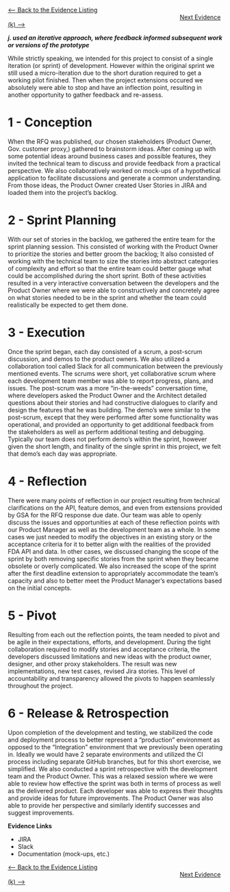 [<-- Back to the Evidence Listing](https://github.com/itgfirm/safe-food/edit/master/Evidence)  &nbsp;&nbsp;&nbsp;&nbsp;&nbsp;&nbsp;&nbsp;&nbsp;&nbsp;&nbsp;&nbsp;&nbsp;&nbsp;&nbsp;&nbsp;&nbsp;&nbsp;&nbsp;&nbsp;&nbsp;&nbsp;&nbsp;&nbsp;&nbsp;&nbsp;&nbsp;&nbsp;&nbsp;&nbsp;&nbsp;&nbsp;&nbsp;&nbsp;&nbsp;&nbsp;&nbsp;&nbsp;&nbsp;&nbsp;&nbsp;&nbsp;&nbsp;&nbsp;&nbsp;&nbsp;&nbsp;&nbsp;&nbsp;&nbsp;&nbsp;&nbsp;&nbsp;&nbsp;&nbsp;&nbsp;&nbsp;&nbsp;&nbsp;&nbsp;&nbsp;&nbsp;&nbsp;&nbsp;&nbsp;&nbsp;&nbsp;&nbsp;&nbsp;&nbsp;&nbsp;&nbsp;&nbsp;&nbsp;&nbsp;&nbsp;&nbsp;&nbsp;&nbsp;&nbsp;&nbsp;&nbsp;&nbsp;&nbsp;&nbsp;&nbsp;&nbsp;&nbsp;&nbsp;&nbsp;&nbsp;&nbsp;&nbsp;&nbsp;&nbsp;&nbsp;&nbsp;&nbsp;&nbsp;&nbsp;&nbsp;&nbsp;&nbsp;[Next Evidence (k) -->](https://github.com/itgfirm/safe-food/edit/master/Evidence/k)

***j. used an iterative approach, where feedback informed subsequent work or versions of the prototype***

While strictly speaking, we intended for this project to consist of a single iteration (or sprint) of development.  However within the original sprint we still used a micro-iteration due to the short duration required to get a working pilot finished.  Then when the project extensions occured we absolutely were able to stop and have an inflection point, resulting in another opportunity to gather feedback and re-assess.

# 1 - Conception
When the RFQ was published, our chosen stakeholders (Product Owner, Gov. customer proxy,) gathered to brainstorm ideas.  After coming up with some potential ideas around business cases and possible features, they invited the technical team to discuss and provide feedback from a practical perspective. We also collaboratively worked on mock-ups of a hypothetical application to facilitate discussions and generate a common understanding. From those ideas, the Product Owner created User Stories in JIRA and loaded them into the project’s backlog.

# 2 - Sprint Planning
With our set of stories in the backlog, we gathered the entire team for the sprint planning session.  This consisted of working with the Product Owner to prioritize the stories and better groom the backlog; It also consisted of working with the technical team to size the stories into abstract categories of complexity and effort so that the entire team could better gauge what could be accomplished during the short sprint.  Both of these activities resulted in a very interactive conversation between the developers and the Product Owner where we were able to constructively and concretely agree on what stories needed to be in the sprint and whether the team could realistically be expected to get them done.

# 3 - Execution
Once the sprint began, each day consisted of a scrum, a post-scrum discussion, and demos to the product owners.  We also utilized a collaboration tool called Slack for all communication between the previously mentioned events.  The scrums were short, yet collaborative scrum where each development team member was able to report progress, plans, and issues.  The post-scrum was a more “in-the-weeds” conversation time, where developers asked the Product Owner and the Architect detailed questions about their stories and had constructive dialogues to clarify and design the features that he was building.  The demo’s were similar to the post-scrum, except that they were performed after some functionality was operational, and provided an opportunity to get additional feedback from the stakeholders as well as perform additional testing and debugging.  Typically our team does not perform demo’s within the sprint, however given the short length, and finality of the single sprint in this project, we felt that demo’s each day was appropriate.

# 4 - Reflection
There were many points of reflection in our project resulting from technical clarifications on the API, feature demos, and even from extensions provided by GSA for the RFQ response due date.  Our team was able to openly discuss the issues and opportunities at each of these reflection points with our Product Manager as well as the development team as a whole. In some cases we just needed to modify the objectives in an existing story or the acceptance criteria for it to better align with the realities of the provided FDA API and data.  In other cases, we discussed changing the scope of the sprint by both removing specific stories from the sprint when they became obsolete or overly complicated.  We also increased the scope of the sprint after the first deadline extension to appropriately accommodate the team’s capacity and also to better meet the Product Manager’s expectations based on the initial concepts.

# 5 - Pivot
Resulting from each out the reflection points, the team needed to pivot and be agile in their expectations, efforts, and development.  During the tight collaboration required to modify stories and acceptance criteria, the developers discussed limitations and new ideas with the product owner, designer, and other proxy stakeholders.  The result was new implementations, new test cases, revised Jira stories.  This level of accountability and transparency allowed the pivots to happen seamlessly throughout the project.

# 6 - Release & Retrospection
Upon completion of the development and testing, we stabilized the code and deployment process to better represent a “production” environment as opposed to the “Integration” environment that we previously been operating in.  Ideally we would have 2 separate environments and utilized the CI process including separate GitHub branches, but for this short exercise, we simplified. We also conducted a sprint retrospective with the development team and the Product Owner. This was a relaxed session where we were able to review how effective the sprint was both in terms of process as well as the delivered product. Each developer was able to express their thoughts and provide ideas for future improvements.  The Product Owner was also able to provide her perspective and similarly identify successes and suggest improvements.



**Evidence Links**
- JIRA
- Slack
- Documentation (mock-ups, etc.)

[<-- Back to the Evidence Listing](https://github.com/itgfirm/safe-food/edit/master/Evidence)  &nbsp;&nbsp;&nbsp;&nbsp;&nbsp;&nbsp;&nbsp;&nbsp;&nbsp;&nbsp;&nbsp;&nbsp;&nbsp;&nbsp;&nbsp;&nbsp;&nbsp;&nbsp;&nbsp;&nbsp;&nbsp;&nbsp;&nbsp;&nbsp;&nbsp;&nbsp;&nbsp;&nbsp;&nbsp;&nbsp;&nbsp;&nbsp;&nbsp;&nbsp;&nbsp;&nbsp;&nbsp;&nbsp;&nbsp;&nbsp;&nbsp;&nbsp;&nbsp;&nbsp;&nbsp;&nbsp;&nbsp;&nbsp;&nbsp;&nbsp;&nbsp;&nbsp;&nbsp;&nbsp;&nbsp;&nbsp;&nbsp;&nbsp;&nbsp;&nbsp;&nbsp;&nbsp;&nbsp;&nbsp;&nbsp;&nbsp;&nbsp;&nbsp;&nbsp;&nbsp;&nbsp;&nbsp;&nbsp;&nbsp;&nbsp;&nbsp;&nbsp;&nbsp;&nbsp;&nbsp;&nbsp;&nbsp;&nbsp;&nbsp;&nbsp;&nbsp;&nbsp;&nbsp;&nbsp;&nbsp;&nbsp;&nbsp;&nbsp;&nbsp;&nbsp;&nbsp;&nbsp;&nbsp;&nbsp;&nbsp;&nbsp;&nbsp;[Next Evidence (k) -->](https://github.com/itgfirm/safe-food/edit/master/Evidence/k)
